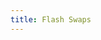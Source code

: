 ```yaml
---
title: Flash Swaps
---
```


<ExternalRedirect href="https://docs.abax.org/protocol/V1/concepts/core-concepts/flash-swaps" />
